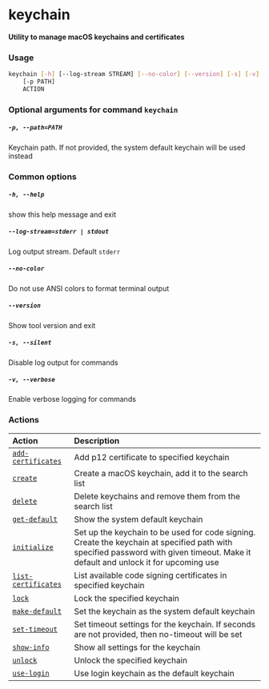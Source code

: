
keychain
========


**Utility to manage macOS keychains and certificates**
### Usage
```bash
keychain [-h] [--log-stream STREAM] [--no-color] [--version] [-s] [-v]
    [-p PATH]
    ACTION
```
### Optional arguments for command `keychain`

##### `-p, --path=PATH`


Keychain path. If not provided, the system default keychain will be used instead
### Common options

##### `-h, --help`


show this help message and exit
##### `--log-stream=stderr | stdout`


Log output stream. Default `stderr`
##### `--no-color`


Do not use ANSI colors to format terminal output
##### `--version`


Show tool version and exit
##### `-s, --silent`


Disable log output for commands
##### `-v, --verbose`


Enable verbose logging for commands
### Actions

|Action|Description|
| :--- | :--- |
|[`add-certificates`](add-certificates.md)|Add p12 certificate to specified keychain|
|[`create`](create.md)|Create a macOS keychain, add it to the search list|
|[`delete`](delete.md)|Delete keychains and remove them from the search list|
|[`get-default`](get-default.md)|Show the system default keychain|
|[`initialize`](initialize.md)|Set up the keychain to be used for code signing. Create the keychain         at specified path with specified password with given timeout.         Make it default and unlock it for upcoming use|
|[`list-certificates`](list-certificates.md)|List available code signing certificates in specified keychain|
|[`lock`](lock.md)|Lock the specified keychain|
|[`make-default`](make-default.md)|Set the keychain as the system default keychain|
|[`set-timeout`](set-timeout.md)|Set timeout settings for the keychain.         If seconds are not provided, then no-timeout will be set|
|[`show-info`](show-info.md)|Show all settings for the keychain|
|[`unlock`](unlock.md)|Unlock the specified keychain|
|[`use-login`](use-login.md)|Use login keychain as the default keychain|

